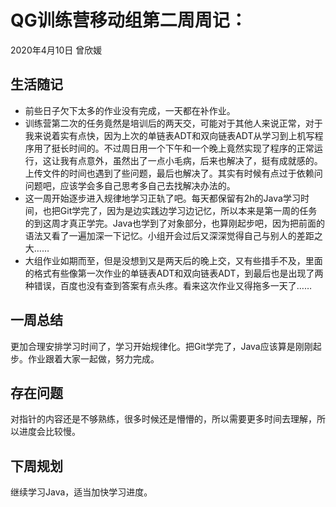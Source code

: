 # QG训练营移动组第二周周记：
2020年4月10日                   曾欣媛

## 生活随记

* 前些日子欠下太多的作业没有完成，一天都在补作业。 
* 训练营第二次的任务竟然是培训后的两天交，可能对于其他人来说正常，对于我来说着实有点快，因为上次的单链表ADT和双向链表ADT从学习到上机写程序用了挺长时间的。不过周日用一个下午和一个晚上竟然实现了程序的正常运行，这让我有点意外，虽然出了一点小毛病，后来也解决了，挺有成就感的。上传文件的时间也遇到了些问题，最后也解决了。其实有时候有点过于依赖问问题吧，应该学会多自己思考多自己去找解决办法的。
* 这一周开始逐步进入规律地学习正轨了吧。每天都保留有2h的Java学习时间，也把Git学完了，因为是边实践边学习边记忆，所以本来是第一周的任务的到这周才真正学完。Java也学到了对象部分，也算刚起步吧，因为把前面的语法又看了一遍加深一下记忆。小组开会过后又深深觉得自己与别人的差距之大……
* 大组作业如期而至，但是没想到又是两天后的晚上交，又有些措手不及，里面的格式有些像第一次作业的单链表ADT和双向链表ADT，到最后也是出现了两种错误，百度也没有查到答案有点头疼。看来这次作业又得拖多一天了……

## 一周总结

更加合理安排学习时间了，学习开始规律化。把Git学完了，Java应该算是刚刚起步。作业跟着大家一起做，努力完成。

## 存在问题

对指针的内容还是不够熟练，很多时候还是懵懵的，所以需要更多时间去理解，所以进度会比较慢。

## 下周规划

继续学习Java，适当加快学习进度。

